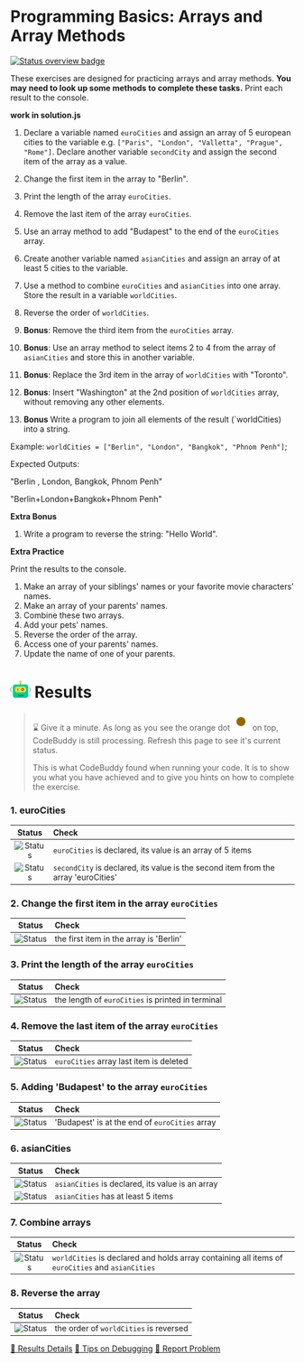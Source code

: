 # Programming Basics: Arrays and Array Methods
[![Status overview badge](../../blob/badges/.github/badges/main/badge.svg)](#-results)


These exercises are designed for practicing arrays and array methods. **You may need to look up some methods to complete these tasks.** Print each result to the console.

**work in solution.js**

1. Declare a variable named `euroCities` and assign an array of 5 european cities to the variable e.g. `["Paris", "London", "Valletta", "Prague", "Rome"]`. Declare another variable `secondCity` and assign the second item of the array as a value.

2. Change the first item in the array to "Berlin".

3. Print the length of the array `euroCities`.

4. Remove the last item of the array `euroCities`.

5. Use an array method to add "Budapest" to the end of the `euroCities` array.

6. Create another variable named `asianCities` and assign an array of at least 5 cities to the variable.

7. Use a method to combine `euroCities` and `asianCities` into one array. Store the result in a variable `worldCities`.

8. Reverse the order of `worldCities`.

9. **Bonus**: Remove the third item from the `euroCities` array.

10. **Bonus**: Use an array method to select items 2 to 4 from the array of `asianCities` and store this in another variable.

11. **Bonus**: Replace the 3rd item in the array of `worldCities` with "Toronto".

12. **Bonus**: Insert "Washington" at the 2nd position of `worldCities` array, without removing any other elements.

13. **Bonus** Write a program to join all elements of the result (`worldCities) into a string.

Example: `worldCities = ["Berlin", "London", "Bangkok", "Phnom Penh"]`;

Expected Outputs:

"Berlin , London, Bangkok, Phnom Penh"

"Berlin+London+Bangkok+Phnom Penh"

**Extra Bonus**

1. Write a program to reverse the string: "Hello World".

**Extra Practice**

Print the results to the console.

1. Make an array of your siblings' names or your favorite movie characters' names.
2. Make an array of your parents' names.
3. Combine these two arrays.
4. Add your pets' names.
5. Reverse the order of the array.
6. Access one of your parents' names.
7. Update the name of one of your parents.

[//]: # (autograding info start)
# <img src="https://github.com/DCI-EdTech/autograding-setup/raw/main/assets/bot-large.svg" alt="" data-canonical-src="https://github.com/DCI-EdTech/autograding-setup/raw/main/assets/bot-large.svg" height="31" /> Results
> ⌛ Give it a minute. As long as you see the orange dot ![processing](https://raw.githubusercontent.com/DCI-EdTech/autograding-setup/main/assets/processing.svg) on top, CodeBuddy is still processing. Refresh this page to see it's current status.
>
> This is what CodeBuddy found when running your code. It is to show you what you have achieved and to give you hints on how to complete the exercise.


### 1. euroCities

|                 Status                  | Check                                                                                    |
| :-------------------------------------: | :--------------------------------------------------------------------------------------- |
| ![Status](../../blob/badges/.github/badges/main/status0.svg) | `euroCities` is declared, its value is an array of 5 items |
| ![Status](../../blob/badges/.github/badges/main/status1.svg) | `secondCity` is declared, its value is the second item from the array 'euroCities' |

### 2. Change the first item in the array `euroCities`

|                 Status                  | Check                                                                                    |
| :-------------------------------------: | :--------------------------------------------------------------------------------------- |
| ![Status](../../blob/badges/.github/badges/main/status2.svg) | the first item in the array is 'Berlin' |

### 3. Print the length of the array `euroCities` 

|                 Status                  | Check                                                                                    |
| :-------------------------------------: | :--------------------------------------------------------------------------------------- |
| ![Status](../../blob/badges/.github/badges/main/status3.svg) | the length of `euroCities` is printed in terminal |

### 4. Remove the last item of the array `euroCities`

|                 Status                  | Check                                                                                    |
| :-------------------------------------: | :--------------------------------------------------------------------------------------- |
| ![Status](../../blob/badges/.github/badges/main/status4.svg) | `euroCities` array last item is deleted |

### 5. Adding 'Budapest' to the array `euroCities`

|                 Status                  | Check                                                                                    |
| :-------------------------------------: | :--------------------------------------------------------------------------------------- |
| ![Status](../../blob/badges/.github/badges/main/status5.svg) | 'Budapest' is at the end of `euroCities` array |

### 6. asianCities

|                 Status                  | Check                                                                                    |
| :-------------------------------------: | :--------------------------------------------------------------------------------------- |
| ![Status](../../blob/badges/.github/badges/main/status6.svg) | `asianCities` is declared, its value is an array |
| ![Status](../../blob/badges/.github/badges/main/status7.svg) | `asianCities` has at least 5 items |

### 7. Combine arrays

|                 Status                  | Check                                                                                    |
| :-------------------------------------: | :--------------------------------------------------------------------------------------- |
| ![Status](../../blob/badges/.github/badges/main/status8.svg) | `worldCities` is declared and holds array containing all items of `euroCities` and `asianCities` |

### 8. Reverse the array

|                 Status                  | Check                                                                                    |
| :-------------------------------------: | :--------------------------------------------------------------------------------------- |
| ![Status](../../blob/badges/.github/badges/main/status9.svg) | the order of `worldCities` is reversed |



[🔬 Results Details](../../actions)
[🐞 Tips on Debugging](https://github.com/DCI-EdTech/autograding-setup/wiki/How-to-work-with-CodeBuddy)
[📢 Report Problem](https://docs.google.com/forms/d/e/1FAIpQLSfS8wPh6bCMTLF2wmjiE5_UhPiOEnubEwwPLN_M8zTCjx5qbg/viewform?usp=pp_url&entry.652569746=PB-arrays-pt1)


[//]: # (autograding info end)
